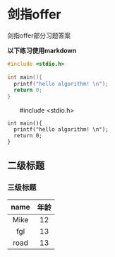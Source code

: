 # 剑指offer
剑指offer部分习题答案

**以下练习使用markdown**

```C++
#include <stdio.h>
    
int main(){
  printf("hello algorithm! \n");
  return 0;
}
```
    
    #include <stdio.h>
    
    int main(){
      printf("hello algorithm! \n");
      return 0;
    }
    
## 二级标题
### 三级标题

|name      | 年龄    |
|:--------:|:--------:
|Mike      |12  |
|fgl       | 13 |
|road      | 13 |
